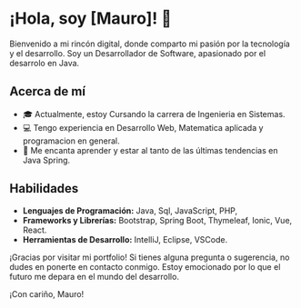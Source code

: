 # ¡Hola, soy [Mauro]! 👋

Bienvenido a mi rincón digital, donde comparto mi pasión por la tecnología y el desarrollo. Soy un Desarrollador de Software, apasionado por el desarrolo en Java.

## Acerca de mí

- 🎓 Actualmente, estoy Cursando la carrera de Ingenieria en Sistemas.
- 💻 Tengo experiencia en Desarrollo Web, Matematica aplicada y programacion en general.
- 🚀 Me encanta aprender y estar al tanto de las últimas tendencias en Java Spring.

## Habilidades

- **Lenguajes de Programación:** Java, Sql, JavaScript, PHP, 
- **Frameworks y Librerías:** Bootstrap, Spring Boot, Thymeleaf, Ionic, Vue, React.
- **Herramientas de Desarrollo:** IntelliJ, Eclipse, VSCode.

¡Gracias por visitar mi portfolio! Si tienes alguna pregunta o sugerencia, no dudes en ponerte en contacto conmigo. Estoy emocionado por lo que el futuro me depara en el mundo del desarrollo.

¡Con cariño,
Mauro! 


